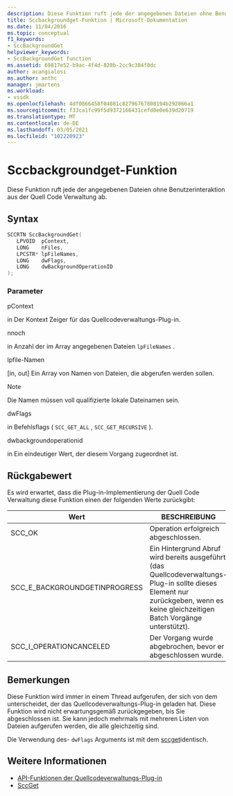 ```yaml
---
description: Diese Funktion ruft jede der angegebenen Dateien ohne Benutzerinteraktion aus der Quell Code Verwaltung ab.
title: Sccbackgroundget-Funktion | Microsoft-Dokumentation
ms.date: 11/04/2016
ms.topic: conceptual
f1_keywords:
- SccBackgroundGet
helpviewer_keywords:
- SccBackgroundGet function
ms.assetid: 69817e52-b9ac-4f4d-820b-2cc9c384f0dc
author: acangialosi
ms.author: anthc
manager: jmartens
ms.workload:
- vssdk
ms.openlocfilehash: 4df0866458f04081c82796767808194b292866a1
ms.sourcegitcommit: f33ca1fc99f5d9372166431cefd0e0e639d20719
ms.translationtype: MT
ms.contentlocale: de-DE
ms.lasthandoff: 03/05/2021
ms.locfileid: "102220923"
---
```

# <a name="sccbackgroundget-function"></a>Sccbackgroundget-Funktion
Diese Funktion ruft jede der angegebenen Dateien ohne Benutzerinteraktion aus der Quell Code Verwaltung ab.

## <a name="syntax"></a>Syntax

```cpp
SCCRTN SccBackgroundGet(
   LPVOID  pContext,
   LONG    nFiles,
   LPCSTR* lpFileNames,
   LONG    dwFlags,
   LONG    dwBackgroundOperationID
);
```

### <a name="parameters"></a>Parameter
 pContext

in Der Kontext Zeiger für das Quellcodeverwaltungs-Plug-in.

 nnoch

in Anzahl der im Array angegebenen Dateien `lpFileNames` .

 lpfile-Namen

[in, out] Ein Array von Namen von Dateien, die abgerufen werden sollen.

> [!NOTE]
> Die Namen müssen voll qualifizierte lokale Dateinamen sein.

 dwFlags

in Befehlsflags ( `SCC_GET_ALL` , `SCC_GET_RECURSIVE` ).

 dwbackgroundoperationid

in Ein eindeutiger Wert, der diesem Vorgang zugeordnet ist.

## <a name="return-value"></a>Rückgabewert
 Es wird erwartet, dass die Plug-in-Implementierung der Quell Code Verwaltung diese Funktion einen der folgenden Werte zurückgibt:

|Wert|BESCHREIBUNG|
|-----------|-----------------|
|SCC_OK|Operation erfolgreich abgeschlossen.|
|SCC_E_BACKGROUNDGETINPROGRESS|Ein Hintergrund Abruf wird bereits ausgeführt (das Quellcodeverwaltungs-Plug-in sollte dieses Element nur zurückgeben, wenn es keine gleichzeitigen Batch Vorgänge unterstützt).|
|SCC_I_OPERATIONCANCELED|Der Vorgang wurde abgebrochen, bevor er abgeschlossen wurde.|

## <a name="remarks"></a>Bemerkungen
 Diese Funktion wird immer in einem Thread aufgerufen, der sich von dem unterscheidet, der das Quellcodeverwaltungs-Plug-in geladen hat. Diese Funktion wird nicht erwartungsgemäß zurückgegeben, bis Sie abgeschlossen ist. Sie kann jedoch mehrmals mit mehreren Listen von Dateien aufgerufen werden, die alle gleichzeitig sind.

 Die Verwendung des- `dwFlags` Arguments ist mit dem [sccget](../extensibility/sccget-function.md)identisch.

## <a name="see-also"></a>Weitere Informationen
- [API-Funktionen der Quellcodeverwaltungs-Plug-in](../extensibility/source-control-plug-in-api-functions.md)
- [SccGet](../extensibility/sccget-function.md)
